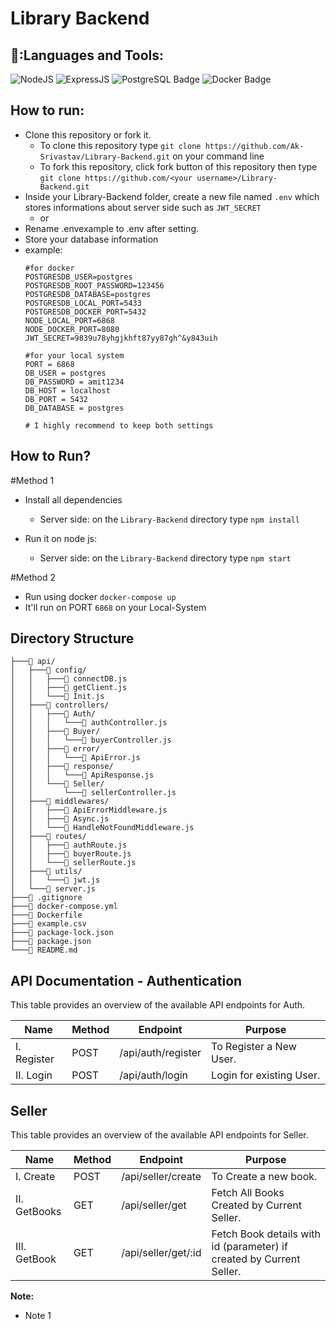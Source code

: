 # Library Backend

## 🧰:Languages and Tools:

![NodeJS](https://img.shields.io/badge/nodejs%20-%ffb400.svg?&style=for-the-badge&logo=nodeJs&logoColor=white)
![ExpressJS](https://img.shields.io/badge/expressjs%20-%23FF6F00.svg?&style=for-the-badge&logo=express&logoColor=white)
<img src="https://img.shields.io/badge/PostgreSQL-336791?style=for-the-badge&logo=postgresql&logoColor=white" alt="PostgreSQL Badge">
<img src="https://img.shields.io/badge/Docker-2496ED?style=for-the-badge&logo=docker&logoColor=white" alt="Docker Badge">
## How to run:

- Clone this repository or fork it.
  - To clone this repository type `git clone https://github.com/Ak-Srivastav/Library-Backend.git` on your command line
  - To fork this repository, click fork button of this repository then type `git clone https://github.com/<your username>/Library-Backend.git`
- Inside your Library-Backend folder, create a new file named `.env` which stores informations about server side such as `JWT_SECRET`
  - or 
- Rename .envexample to .env after setting.
- Store your database information
- example:
  ```
  #for docker
  POSTGRESDB_USER=postgres
  POSTGRESDB_ROOT_PASSWORD=123456
  POSTGRESDB_DATABASE=postgres
  POSTGRESDB_LOCAL_PORT=5433
  POSTGRESDB_DOCKER_PORT=5432
  NODE_LOCAL_PORT=6868
  NODE_DOCKER_PORT=8080
  JWT_SECRET=9839u78yhgjkhft87yy87gh^&y843uih
  
  #for your local system
  PORT = 6868
  DB_USER = postgres
  DB_PASSWORD = amit1234
  DB_HOST = localhost
  DB_PORT = 5432
  DB_DATABASE = postgres
  
  # I highly recommend to keep both settings
  ```
## How to Run?

#Method 1
  
- Install all dependencies
  - Server side: on the `Library-Backend` directory type `npm install`

- Run it on node js:
  - Server side: on the `Library-Backend` directory type `npm start`

#Method 2
- Run using docker
`docker-compose up`
- It'll run on PORT `6868` on your Local-System 

## Directory Structure
```
├───📁 api/
│   ├───📁 config/
│   │   ├───📄 connectDB.js
│   │   ├───📄 getClient.js
│   │   └───📄 Init.js
│   ├───📁 controllers/
│   │   ├───📁 Auth/
│   │   │   └───📄 authController.js
│   │   ├───📁 Buyer/
│   │   │   └───📄 buyerController.js
│   │   ├───📁 error/
│   │   │   └───📄 ApiError.js
│   │   ├───📁 response/
│   │   │   └───📄 ApiResponse.js
│   │   └───📁 Seller/
│   │       └───📄 sellerController.js
│   ├───📁 middlewares/
│   │   ├───📄 ApiErrorMiddleware.js
│   │   ├───📄 Async.js
│   │   └───📄 HandleNotFoundMiddleware.js
│   ├───📁 routes/
│   │   ├───📄 authRoute.js
│   │   ├───📄 buyerRoute.js
│   │   └───📄 sellerRoute.js
│   ├───📁 utils/
│   │   └───📄 jwt.js
│   └───📄 server.js
├───📄 .gitignore
├───📄 docker-compose.yml
├───📄 Dockerfile
├───📄 example.csv
├───📄 package-lock.json
├───📄 package.json
└───📄 README.md
```

## API Documentation - Authentication

This table provides an overview of the available API endpoints for Auth.

| Name | Method | Endpoint | Purpose |
|---|---|---|---|
| I. Register | POST | /api/auth/register | To Register a New User. |
| II. Login | POST | /api/auth/login | Login for existing User. |

## Seller

This table provides an overview of the available API endpoints for Seller.

| Name | Method | Endpoint | Purpose |
|---|---|---|---|
| I.  Create    | POST | /api/seller/create | To Create a new book. |
| II. GetBooks | GET | /api/seller/get | Fetch All Books Created by Current Seller. |
| III. GetBook | GET | /api/seller/get/:id | Fetch Book details with id (parameter) if created by Current Seller. |



**Note:**

* Note 1
